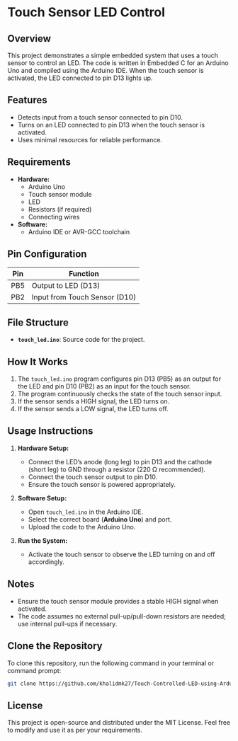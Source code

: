 # Touch Sensor LED Control

## Overview
This project demonstrates a simple embedded system that uses a touch sensor to control an LED. The code is written in Embedded C for an Arduino Uno and compiled using the Arduino IDE. When the touch sensor is activated, the LED connected to pin D13 lights up.

## Features
- Detects input from a touch sensor connected to pin D10.
- Turns on an LED connected to pin D13 when the touch sensor is activated.
- Uses minimal resources for reliable performance.

## Requirements
- **Hardware:**
  - Arduino Uno
  - Touch sensor module
  - LED
  - Resistors (if required)
  - Connecting wires
- **Software:**
  - Arduino IDE or AVR-GCC toolchain

## Pin Configuration
| Pin  | Function             |
|------|----------------------|
| PB5  | Output to LED (D13)  |
| PB2  | Input from Touch Sensor (D10) |

## File Structure
- **`touch_led.ino`**: Source code for the project.

## How It Works
1. The `touch_led.ino` program configures pin D13 (PB5) as an output for the LED and pin D10 (PB2) as an input for the touch sensor.
2. The program continuously checks the state of the touch sensor input.
3. If the sensor sends a HIGH signal, the LED turns on.
4. If the sensor sends a LOW signal, the LED turns off.

## Usage Instructions
1. **Hardware Setup:**
   - Connect the LED’s anode (long leg) to pin D13 and the cathode (short leg) to GND through a resistor (220 Ω recommended).
   - Connect the touch sensor output to pin D10.
   - Ensure the touch sensor is powered appropriately.

2. **Software Setup:**
   - Open `touch_led.ino` in the Arduino IDE.
   - Select the correct board (**Arduino Uno**) and port.
   - Upload the code to the Arduino Uno.

3. **Run the System:**
   - Activate the touch sensor to observe the LED turning on and off accordingly.

## Notes
- Ensure the touch sensor module provides a stable HIGH signal when activated.
- The code assumes no external pull-up/pull-down resistors are needed; use internal pull-ups if necessary.

## Clone the Repository

To clone this repository, run the following command in your terminal or command prompt:

```bash
git clone https://github.com/khalidmk27/Touch-Controlled-LED-using-Arduino-Uno.git
```

## License
This project is open-source and distributed under the MIT License. Feel free to modify and use it as per your requirements.

